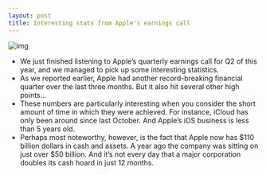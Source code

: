 ```yaml
---
layout: post
title: Interesting stats from Apple's earnings call
---
```

![img](http://media.idownloadblog.com/wp-content/uploads/2012/03/money1.jpg)
* We just finished listening to Apple’s quarterly earnings call for Q2 of this year, and we managed to pick up some interesting statistics.
* As we reported earlier, Apple had another record-breaking financial quarter over the last three months. But it also hit several other high points…
* These numbers are particularly interesting when you consider the short amount of time in which they were achieved. For instance, iCloud has only been around since last October. And Apple’s iOS business is less than 5 years old.
* Perhaps most noteworthy, however, is the fact that Apple now has $110 billion dollars in cash and assets. A year ago the company was sitting on just over $50 billion. And it’s not every day that a major corporation doubles its cash hoard in just 12 months.

